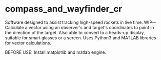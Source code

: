 # compass_and_wayfinder_cr
Software designed to assist tracking high-speed rockets in live time.
WIP--Calculate a vector using an observer's and target's coordinates to point in the direction of the target. Also able to convert to a heads-up display, suitable for smart glasses or a screen.
Uses Python3 and MATLAB libraries for vector calculations.

BEFORE USE: Install matplotlib and matlab engine. 
